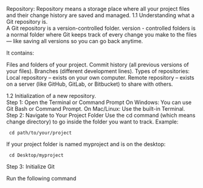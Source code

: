  Repository: 
       Repository means a storage place where all your project files and their change history are saved and managed.
1.1 Understanding what a Git repository is.  
      A Git repository is a version-controlled folder.
      version - controlled folders is a normal folder where Git keeps track of every change you make to the files — like saving all versions so you can go back anytime.
      
   It contains:
      
 Files and folders of your project.
      Commit history (all previous versions of your files).
      Branches (different development lines).
      Types of repositories:
      Local repository – exists on your own computer.
      Remote repository – exists on a server (like GitHub, GitLab, or Bitbucket) to share with others.

1.2 Initialization of a new repository.  
    Step 1: Open the Terminal or Command Prompt
            On Windows: You can use Git Bash or Command Prompt.
            On Mac/Linux: Use the built-in Terminal.
    Step 2: Navigate to Your Project Folder
Use the cd command (which means change directory) to go inside the folder you want to track.
Example:

     cd path/to/your/project
  If your project folder is named myproject and is on the desktop:

     cd Desktop/myproject
  Step 3: Initialize Git

  Run the following command
  

  





